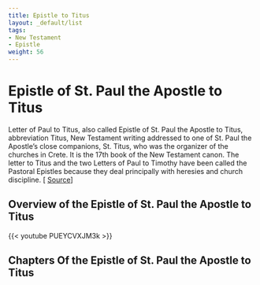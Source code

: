 ```yaml
---
title: Epistle to Titus
layout: _default/list
tags:
- New Testament
- Epistle
weight: 56
---
```

# Epistle of St. Paul the Apostle to Titus

Letter of Paul to Titus, also called Epistle of St. Paul the Apostle to Titus, abbreviation Titus, New Testament writing addressed to one of St. Paul the Apostle’s close companions, St. Titus, who was the organizer of the churches in Crete. It is the 17th book of the New Testament canon. The letter to Titus and the two Letters of Paul to Timothy have been called the Pastoral Epistles because they deal principally with heresies and church discipline. [ [Source](https://www.britannica.com/topic/The-Letter-of-Paul-to-Titus)]

## Overview of the Epistle of St. Paul the Apostle to Titus
{{< youtube PUEYCVXJM3k >}}

## Chapters Of the Epistle of St. Paul the Apostle to Titus

